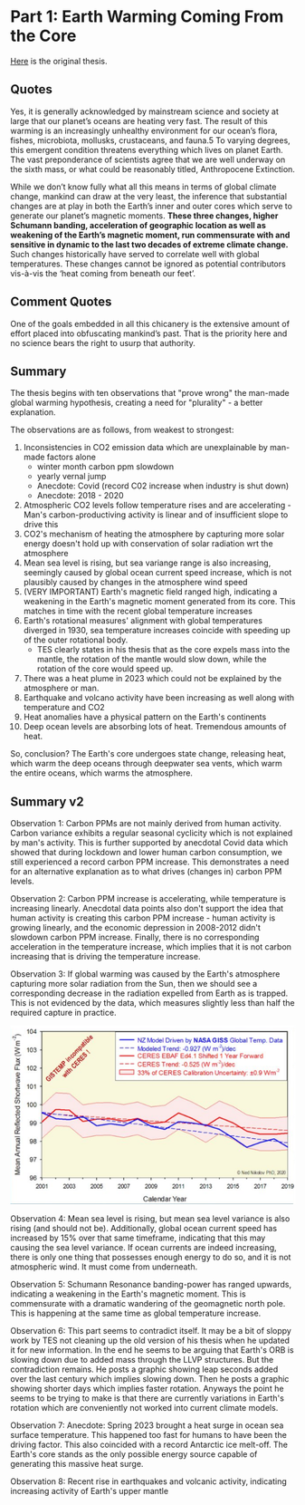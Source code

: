 # Part 1: Earth Warming Coming From the Core

[Here](https://theethicalskeptic.com/2020/02/16/the-climate-change-alternative-we-ignore-to-our-peril/) is the original thesis.

## Quotes

Yes, it is generally acknowledged by mainstream science and society at large that our planet’s oceans are heating very fast. The result of this warming is an increasingly unhealthy environment for our ocean’s flora, fishes, microbiota, mollusks, crustaceans, and fauna.5 To varying degrees, this emergent condition threatens everything which lives on planet Earth. The vast preponderance of scientists agree that we are well underway on the sixth mass, or what could be reasonably titled, Anthropocene Extinction.

While we don’t know fully what all this means in terms of global climate change, mankind can draw at the very least, the inference that substantial changes are at play in both the Earth’s inner and outer cores which serve to generate our planet’s magnetic moments. **These three changes, higher Schumann banding, acceleration of geographic location as well as weakening of the Earth’s magnetic moment, run commensurate with and sensitive in dynamic to the last two decades of extreme climate change.** Such changes historically have served to correlate well with global temperatures. These changes cannot be ignored as potential contributors vis-à-vis the ‘heat coming from beneath our feet’.

## Comment Quotes

One of the goals embedded in all this chicanery is the extensive amount of effort placed into obfuscating mankind’s past. That is the priority here and no science bears the right to usurp that authority.

## Summary

The thesis begins with ten observations that "prove wrong" the man-made global warming hypothesis, creating a need for "plurality" - a better explanation.

The observations are as follows, from weakest to strongest:
1. Inconsistencies in CO2 emission data which are unexplainable by man-made factors alone
    - winter month carbon ppm slowdown
    - yearly vernal jump
    - Anecdote: Covid (record C02 increase when industry is shut down)
    - Anecdote: 2018 - 2020
2. Atmospheric CO2 levels follow temperature rises and are accelerating - Man's carbon-productiving activity is linear and of insufficient slope to drive this
3. CO2's mechanism of heating the atmosphere by capturing more solar energy doesn't hold up with conservation of solar radiation wrt the atmosphere
4. Mean sea level is rising, but sea variange range is also increasing, seemingly caused by global ocean current speed increase, which is not plausibly caused by changes in the atmosphere wind speed
5. (VERY IMPORTANT) Earth's magnetic field ranged high, indicating a weakening in the Earth's magnetic moment generated from its core. This matches in time with the recent global temperature increases
6. Earth's rotational measures' alignment with global temperatures diverged in 1930, sea temperature increases coincide with speeding up of the outer rotational body.
	- TES clearly states in his thesis that as the core expels mass into the mantle, the rotation of the mantle would slow down, while the rotation of the core would speed up.
7. There was a heat plume in 2023 which could not be explained by the atmosphere or man.
8. Earthquake and volcano activity have been increasing as well along with temperature and CO2
9. Heat anomalies have a physical pattern on the Earth's continents
10. Deep ocean levels are absorbing lots of heat. Tremendous amounts of heat.

So, conclusion? The Earth's core undergoes state change, releasing heat, which warm the deep oceans through deepwater sea vents, which warm the entire oceans, which warms the atmosphere.

## Summary v2

Observation 1: Carbon PPMs are not mainly derived from human activity. Carbon variance exhibits a regular seasonal cyclicity which is not explained by man's activity. This is further supported by anecdotal Covid data which showed that during lockdown and lower human carbon consumption, we still experienced a record carbon PPM increase. This demonstrates a need for an alternative explanation as to what drives (changes in) carbon PPM levels.

Observation 2: Carbon PPM increase is accelerating, while temperature is increasing linearly. Anecdotal data points also don't support the idea that human activity is creating this carbon PPM increase - human activity is growing linearly, and the economic depression in 2008-2012 didn't slowdown carbon PPM increase. Finally, there is no corresponding acceleration in the temperature increase, which implies that it is not carbon increasing that is driving the temperature increase.

Observation 3: If global warming was caused by the Earth's atmosphere capturing more solar radiation from the Sun, then we should see a corresponding decrease in the radiation expelled from Earth as is trapped. This is not evidenced by the data, which measures slightly less than half the required capture in practice.

![](../hard-copies-markdown/p1/img/8.webp)

Observation 4: Mean sea level is rising, but mean sea level variance is also rising (and should not be). Additionally, global ocean current speed has increased by 15% over that same timeframe, indicating that this may causing the sea level variance. If ocean currents are indeed increasing, there is only one thing that possesses enough energy to do so, and it is not atmospheric wind. It must come from underneath.

Observation 5: Schumann Resonance banding-power has ranged upwards, indicating a weakening in the Earth's magnetic moment. This is commensurate with a dramatic wandering of the geomagnetic north pole. This is happening at the same time as global temperature increase.

Observation 6: This part seems to contradict itself. It may be a bit of sloppy work by TES not cleaning up the old version of his thesis when he updated it for new information. In the end he seems to be arguing that Earth's ORB is slowing down due to added mass through the LLVP structures. But the contradiction remains. He posts a graphic showing leap seconds added over the last century which implies slowing down. Then he posts a graphic showing shorter days which implies faster rotation. Anyways the point he seems to be trying to make is that there are currently variations in Earth's rotation which are conveniently not worked into current climate models.

Observation 7: Anecdote: Spring 2023 brought a heat surge in ocean sea surface temperature. This happened too fast for humans to have been the driving factor. This also coincided with a record Antarctic ice melt-off. The Earth's core stands as the only possible energy source capable of generating this massive heat surge.

Observation 8: Recent rise in earthquakes and volcanic activity, indicating increasing activity of Earth's upper mantle